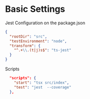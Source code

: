# Basic Settings

Jest Configuration on the package.json

```json
{
  "rootDir": "src",
  "testEnvironment": "node",
  "transform": {
    "^.+\\.(t|j)s$": "ts-jest"
  }
}
```

Scripts

```json
  "scripts": {
    "start": "tsx src/index",
    "test": "jest  --coverage"
  },

```
